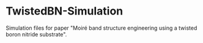 # TwistedBN-Simulation
Simulation files for paper "Moiré band structure engineering using a twisted boron nitride substrate".
